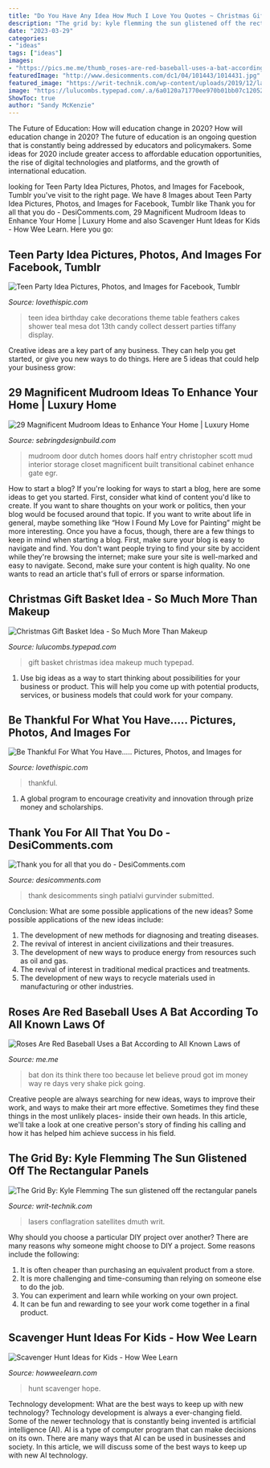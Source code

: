 ```yaml
---
title: "Do You Have Any Idea How Much I Love You Quotes ~ Christmas Gift Basket Idea"
description: "The grid by: kyle flemming the sun glistened off the rectangular panels"
date: "2023-03-29"
categories:
- "ideas"
tags: ["ideas"]
images:
- "https://pics.me.me/thumb_roses-are-red-baseball-uses-a-bat-according-to-all-63456477.png"
featuredImage: "http://www.desicomments.com/dc1/04/101443/1014431.jpg"
featured_image: "https://writ-technik.com/wp-content/uploads/2019/12/laser-2-300x225.jpg"
image: "https://lulucombs.typepad.com/.a/6a0120a71770ee970b01bb07c12052970d-600wi"
ShowToc: true
author: "Sandy McKenzie"
---
```



The Future of Education: How will education change in 2020?
How will education change in 2020? The future of education is an ongoing question that is constantly being addressed by educators and policymakers. Some ideas for 2020 include greater access to affordable education opportunities, the rise of digital technologies and platforms, and the growth of international education.

	

		
looking for Teen Party Idea Pictures, Photos, and Images for Facebook, Tumblr you've visit to the right page. We have 8 Images about Teen Party Idea Pictures, Photos, and Images for Facebook, Tumblr like Thank you for all that you do - DesiComments.com, 29 Magnificent Mudroom Ideas to Enhance Your Home | Luxury Home and also Scavenger Hunt Ideas for Kids - How Wee Learn. Here you go:
		
    
## Teen Party Idea Pictures, Photos, And Images For Facebook, Tumblr

<img loading=lazy src="http://www.lovethispic.com/uploaded_images/60143-Teen-Party-Idea.jpg" onerror="this.onerror=null;this.src='https://tse3.mm.bing.net/th?id=OIP.YGznUlWo09VMRSR1Thto1AHaFX&amp;pid=15.1';" alt="Teen Party Idea Pictures, Photos, and Images for Facebook, Tumblr">

_Source: lovethispic.com_

>teen idea birthday cake decorations theme table feathers cakes shower teal mesa dot 13th candy collect dessert parties tiffany display. 

	

Creative ideas are a key part of any business. They can help you get started, or give you new ways to do things. Here are 5 ideas that could help your business grow:

    
## 29 Magnificent Mudroom Ideas To Enhance Your Home | Luxury Home

<img loading=lazy src="https://sebringdesignbuild.com/wp-content/uploads/2017/04/Mudroom-Ideas-23_Sebring-Services.jpg" onerror="this.onerror=null;this.src='https://tse4.mm.bing.net/th?id=OIP.rQhazdvOqp0nSCLqoAdlVgHaLE&amp;pid=15.1';" alt="29 Magnificent Mudroom Ideas to Enhance Your Home | Luxury Home">

_Source: sebringdesignbuild.com_

>mudroom door dutch homes doors half entry christopher scott mud interior storage closet magnificent built transitional cabinet enhance gate egr. 

	

How to start a blog?
If you're looking for ways to start a blog, here are some ideas to get you started. First, consider what kind of content you'd like to create. If you want to share thoughts on your work or politics, then your blog would be focused around that topic. If you want to write about life in general, maybe something like “How I Found My Love for Painting” might be more interesting. Once you have a focus, though, there are a few things to keep in mind when starting a blog. First, make sure your blog is easy to navigate and find. You don't want people trying to find your site by accident while they're browsing the internet; make sure your site is well-marked and easy to navigate. Second, make sure your content is high quality. No one wants to read an article that's full of errors or sparse information.

    
## Christmas Gift Basket Idea - So Much More Than Makeup

<img loading=lazy src="https://lulucombs.typepad.com/.a/6a0120a71770ee970b01bb07c12052970d-600wi" onerror="this.onerror=null;this.src='https://tse1.mm.bing.net/th?id=OIP.8CLMJuRM0mZPE80jrBMV8wHaNO&amp;pid=15.1';" alt="Christmas Gift Basket Idea - So Much More Than Makeup">

_Source: lulucombs.typepad.com_

>gift basket christmas idea makeup much typepad. 

	

1. Use big ideas as a way to start thinking about possibilities for your business or product. This will help you come up with potential products, services, or business models that could work for your company. 

    
## Be Thankful For What You Have..... Pictures, Photos, And Images For

<img loading=lazy src="https://www.lovethispic.com/uploaded_images/143380-Be-Thankful-For-What-You-Have......jpg" onerror="this.onerror=null;this.src='https://tse2.mm.bing.net/th?id=OIP.tMMc_2h1LNL1PFeqeApPzAHaKs&amp;pid=15.1';" alt="Be Thankful For What You Have..... Pictures, Photos, and Images for">

_Source: lovethispic.com_

>thankful. 

	

1. A global program to encourage creativity and innovation through prize money and scholarships. 

    
## Thank You For All That You Do - DesiComments.com

<img loading=lazy src="http://www.desicomments.com/dc1/04/101443/1014431.jpg" onerror="this.onerror=null;this.src='https://tse1.mm.bing.net/th?id=OIP.evBSZFedFQQ04Mz51SQnHgHaFj&amp;pid=15.1';" alt="Thank you for all that you do - DesiComments.com">

_Source: desicomments.com_

>thank desicomments singh patialvi gurvinder submitted. 

	

Conclusion: What are some possible applications of the new ideas?
Some possible applications of the new ideas include:
1. The development of new methods for diagnosing and treating diseases. 
2. The revival of interest in ancient civilizations and their treasures. 
3. The development of new ways to produce energy from resources such as oil and gas. 
4. The revival of interest in traditional medical practices and treatments. 
5. The development of new ways to recycle materials used in manufacturing or other industries.

    
## Roses Are Red Baseball Uses A Bat According To All Known Laws Of

<img loading=lazy src="https://pics.me.me/thumb_roses-are-red-baseball-uses-a-bat-according-to-all-63456477.png" onerror="this.onerror=null;this.src='https://tse2.mm.bing.net/th?id=OIP.Tk-cabqKL9HBoNfTTIU8cwAAAA&amp;pid=15.1';" alt="Roses Are Red Baseball Uses a Bat According to All Known Laws of">

_Source: me.me_

>bat don its think there too because let believe proud got im money way re days very shake pick going. 

	

Creative people are always searching for new ideas, ways to improve their work, and ways to make their art more effective. Sometimes they find these things in the most unlikely places- inside their own heads. In this article, we'll take a look at one creative person's story of finding his calling and how it has helped him achieve success in his field.

    
## The Grid By: Kyle Flemming The Sun Glistened Off The Rectangular Panels

<img loading=lazy src="https://writ-technik.com/wp-content/uploads/2019/12/laser-2-300x225.jpg" onerror="this.onerror=null;this.src='https://tse1.mm.bing.net/th?id=OIP.G7g_UOEaUMIUlVWYxL-SXwAAAA&amp;pid=15.1';" alt="The Grid By: Kyle Flemming The sun glistened off the rectangular panels">

_Source: writ-technik.com_

>lasers conflagration satellites dmuth writ. 

	

Why should you choose a particular DIY project over another?
There are many reasons why someone might choose to DIY a project. Some reasons include the following: 
1) It is often cheaper than purchasing an equivalent product from a store.
2) It is more challenging and time-consuming than relying on someone else to do the job.
3) You can experiment and learn while working on your own project.
4) It can be fun and rewarding to see your work come together in a final product.

    
## Scavenger Hunt Ideas For Kids - How Wee Learn

<img loading=lazy src="https://www.howweelearn.com/wp-content/uploads/2019/09/Scavenger-hunt-pin1.jpg" onerror="this.onerror=null;this.src='https://tse2.mm.bing.net/th?id=OIP.hMJclf0VynNmwJ8ORzA4ygHaLW&amp;pid=15.1';" alt="Scavenger Hunt Ideas for Kids - How Wee Learn">

_Source: howweelearn.com_

>hunt scavenger hope. 

	

Technology development: What are the best ways to keep up with new technology?
Technology development is always a ever-changing field. Some of the newer technology that is constantly being invented is artificial intelligence (AI). AI is a type of computer program that can make decisions on its own. There are many ways that AI can be used in businesses and society. In this article, we will discuss some of the best ways to keep up with new AI technology.

